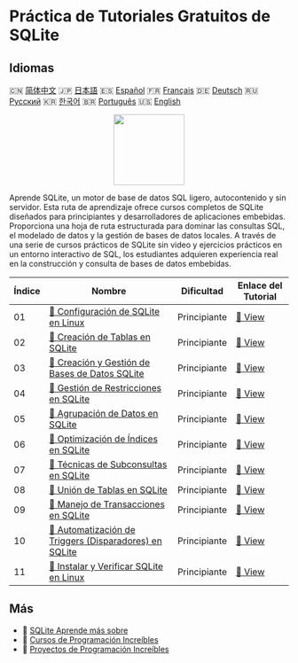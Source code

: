 # Práctica de Tutoriales Gratuitos de SQLite

## Idiomas

🇨🇳 [简体中文](README_zh.md) 🇯🇵 [日本語](README_ja.md) 🇪🇸 [Español](README_es.md) 🇫🇷 [Français](README_fr.md) 🇩🇪 [Deutsch](README_de.md) 🇷🇺 [Русский](README_ru.md) 🇰🇷 [한국어](README_ko.md) 🇧🇷 [Português](README_pt.md) 🇺🇸 [English](README.md) 

<div align="center">
<img width="128px" src="https://file.labex.io/path/yNOqpRQSmPL4.png">
</div>

Aprende SQLite, un motor de base de datos SQL ligero, autocontenido y sin servidor. Esta ruta de aprendizaje ofrece cursos completos de SQLite diseñados para principiantes y desarrolladores de aplicaciones embebidas. Proporciona una hoja de ruta estructurada para dominar las consultas SQL, el modelado de datos y la gestión de bases de datos locales. A través de una serie de cursos prácticos de SQLite sin video y ejercicios prácticos en un entorno interactivo de SQL, los estudiantes adquieren experiencia real en la construcción y consulta de bases de datos embebidas.

|   Índice | Nombre                                                                                                                               | Dificultad   | Enlace del Tutorial                                                                           |
|----------|--------------------------------------------------------------------------------------------------------------------------------------|--------------|-----------------------------------------------------------------------------------------------|
|       01 | [📖 Configuración de SQLite en Linux](https://labex.io/es/tutorials/sqlite-setting-up-sqlite-in-linux-552335)                        | Principiante | [🔗 View](https://labex.io/es/tutorials/sqlite-setting-up-sqlite-in-linux-552335)             |
|       02 | [📖 Creación de Tablas en SQLite](https://labex.io/es/tutorials/sqlite-building-tables-in-sqlite-552336)                             | Principiante | [🔗 View](https://labex.io/es/tutorials/sqlite-building-tables-in-sqlite-552336)              |
|       03 | [📖 Creación y Gestión de Bases de Datos SQLite](https://labex.io/es/tutorials/sqlite-creating-and-managing-sqlite-databases-552337) | Principiante | [🔗 View](https://labex.io/es/tutorials/sqlite-creating-and-managing-sqlite-databases-552337) |
|       04 | [📖 Gestión de Restricciones en SQLite](https://labex.io/es/tutorials/sqlite-sqlite-constraint-management-552545)                    | Principiante | [🔗 View](https://labex.io/es/tutorials/sqlite-sqlite-constraint-management-552545)           |
|       05 | [📖 Agrupación de Datos en SQLite](https://labex.io/es/tutorials/sqlite-sqlite-data-grouping-552547)                                 | Principiante | [🔗 View](https://labex.io/es/tutorials/sqlite-sqlite-data-grouping-552547)                   |
|       06 | [📖 Optimización de Índices en SQLite](https://labex.io/es/tutorials/sqlite-sqlite-index-optimization-552552)                        | Principiante | [🔗 View](https://labex.io/es/tutorials/sqlite-sqlite-index-optimization-552552)              |
|       07 | [📖 Técnicas de Subconsultas en SQLite](https://labex.io/es/tutorials/sqlite-sqlite-subquery-techniques-552555)                      | Principiante | [🔗 View](https://labex.io/es/tutorials/sqlite-sqlite-subquery-techniques-552555)             |
|       08 | [📖 Unión de Tablas en SQLite](https://labex.io/es/tutorials/sqlite-sqlite-table-joining-552556)                                     | Principiante | [🔗 View](https://labex.io/es/tutorials/sqlite-sqlite-table-joining-552556)                   |
|       09 | [📖 Manejo de Transacciones en SQLite](https://labex.io/es/tutorials/sqlite-sqlite-transaction-handling-552558)                      | Principiante | [🔗 View](https://labex.io/es/tutorials/sqlite-sqlite-transaction-handling-552558)            |
|       10 | [📖 Automatización de Triggers (Disparadores) en SQLite](https://labex.io/es/tutorials/sqlite-sqlite-trigger-automation-552559)      | Principiante | [🔗 View](https://labex.io/es/tutorials/sqlite-sqlite-trigger-automation-552559)              |
|       11 | [📖 Instalar y Verificar SQLite en Linux](https://labex.io/es/tutorials/sqlite-install-and-verify-sqlite-on-linux-552579)            | Principiante | [🔗 View](https://labex.io/es/tutorials/sqlite-install-and-verify-sqlite-on-linux-552579)     |

## Más

- 🔗 [SQLite Aprende más sobre](https://labex.io/es/skilltrees/sqlite)
- 🔗 [Cursos de Programación Increíbles](https://github.com/labex-labs/awesome-programming-courses)
- 🔗 [Proyectos de Programación Increíbles](https://github.com/labex-labs/awesome-programming-projects)

